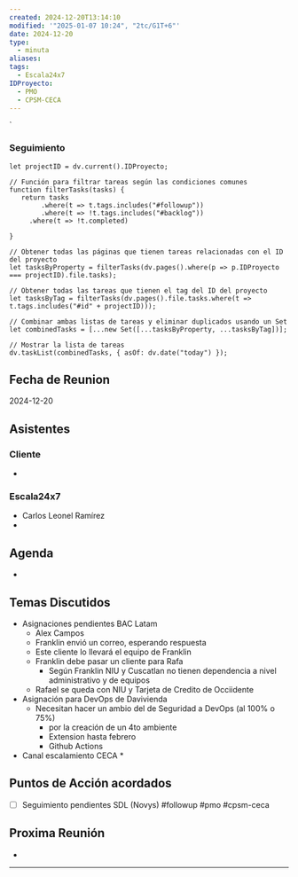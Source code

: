 ```yaml
---
created: 2024-12-20T13:14:10
modified: '"2025-01-07 10:24", "2tc/G1T+6"'
date: 2024-12-20
type:
  - minuta
aliases: 
tags:
  - Escala24x7
IDProyecto:
  - PMO
  - CPSM-CECA
---
```


`

### Seguimiento

```dataviewjs
let projectID = dv.current().IDProyecto;

// Función para filtrar tareas según las condiciones comunes
function filterTasks(tasks) {
   return tasks
        .where(t => t.tags.includes("#followup"))
        .where(t => !t.tags.includes("#backlog"))
     .where(t => !t.completed)
        
}

// Obtener todas las páginas que tienen tareas relacionadas con el ID del proyecto
let tasksByProperty = filterTasks(dv.pages().where(p => p.IDProyecto === projectID).file.tasks);

// Obtener todas las tareas que tienen el tag del ID del proyecto
let tasksByTag = filterTasks(dv.pages().file.tasks.where(t => t.tags.includes("#id" + projectID)));

// Combinar ambas listas de tareas y eliminar duplicados usando un Set
let combinedTasks = [...new Set([...tasksByProperty, ...tasksByTag])];

// Mostrar la lista de tareas
dv.taskList(combinedTasks, { asOf: dv.date("today") });
 ```
## Fecha de Reunion
2024-12-20

## Asistentes

### Cliente
* 
### Escala24x7
- Carlos Leonel Ramírez
-  

## Agenda
* 
## Temas Discutidos
*  Asignaciones pendientes BAC Latam
	* Alex Campos 
	* Franklin envió un correo, esperando respuesta
	* Este cliente lo llevará el equipo de Franklin
	* Franklin debe pasar un cliente para Rafa
		* Según Franklin NIU y Cuscatlan no tienen dependencia a nivel administrativo y de equipos
	* Rafael  se queda con NIU y Tarjeta de Credito de Occiidente
* Asignación para DevOps de Davivienda
	* Necesitan hacer un ambio del de Seguridad a DevOps (al 100% o 75%)
		* por la creación de un 4to ambiente
		* Extension hasta febrero
		* Github Actions
* Canal escalamiento CECA
	* 

## Puntos de Acción acordados
- [ ] Seguimiento pendientes SDL (Novys) #followup #pmo #cpsm-ceca

## Proxima Reunión
*   

---

